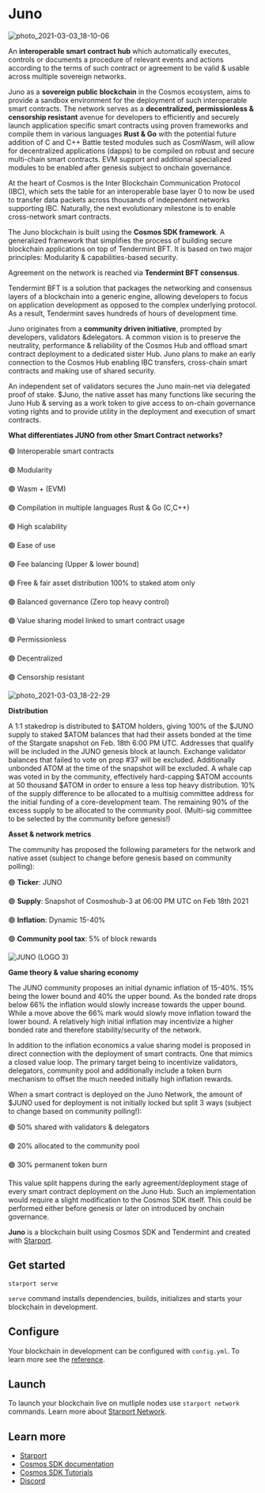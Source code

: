 # Juno

![photo_2021-03-03_18-10-06](https://user-images.githubusercontent.com/79812965/110179648-ba938400-7e08-11eb-849c-a8da02c31a21.jpg)

An **interoperable smart contract hub** which automatically executes, controls or documents a procedure of relevant events and actions 
according to the terms of such contract or agreement to be valid & usable across multiple sovereign networks.

Juno as a **sovereign public blockchain** in the Cosmos ecosystem, aims to provide a sandbox environment for the deployment 
of such interoperable smart contracts. The network serves as a **decentralized, permissionless & censorship resistant** avenue 
for developers to efficiently and securely launch application specific smart contracts using proven frameworks 
and compile them in various languages **Rust & Go** with the potential future addition of C and C++
Battle tested modules such as CosmWasm, will allow for decentralized applications (dapps) to be compiled on robust and secure multi-chain smart contracts.
EVM support and additional specialized modules to be enabled after genesis subject to onchain governance.

At the heart of Cosmos is the Inter Blockchain Communication Protocol (IBC), which sets the table for an interoperable base layer 0 
to now be used to transfer data packets across thousands of independent networks supporting IBC. 
Naturally, the next evolutionary milestone is to enable cross-network smart contracts.

The Juno blockchain is built using the **Cosmos SDK framework**. 
A generalized framework that simplifies the process of building secure blockchain applications on top of Tendermint BFT. 
It is based on two major principles: Modularity & capabilities-based security.

Agreement on the network is reached via **Tendermint BFT consensus**.

Tendermint BFT is a solution that packages the networking and consensus layers of a blockchain into a generic engine, 
allowing developers to focus on application development as opposed to the complex underlying protocol. 
As a result, Tendermint saves hundreds of hours of development time.

Juno originates from a **community driven initiative**, prompted by developers, validators &delegators.
A common vision is to preserve the neutrality, performance & reliability of the Cosmos Hub and offload smart contract deployment to a dedicated sister Hub. 
Juno plans to make an early connection to the Cosmos Hub enabling IBC transfers, cross-chain smart contracts and making use of shared security.

An independent set of validators secures the Juno main-net via delegated proof of stake. 
$Juno, the native asset has many functions like securing the Juno Hub & serving as a work token to give access to on-chain governance voting rights 
and to provide utility in the deployment and execution of smart contracts.


**What differentiates JUNO from other Smart Contract networks?**

🟣 Interoperable smart contracts 

🟣 Modularity

🟣 Wasm + (EVM)

🟣 Compilation in multiple languages Rust & Go (C,C++)

🟣 High scalability

🟣 Ease of use

🟣 Fee balancing (Upper & lower bound)

🟣 Free & fair asset distribution 100% to staked atom only

🟣 Balanced governance (Zero top heavy control) 
                                                     
🟣 Value sharing model linked to smart contract usage
                                                  
🟣 Permissionless 
                                                     
🟣 Decentralized
                                             
🟣 Censorship resistant

![photo_2021-03-03_18-22-29](https://user-images.githubusercontent.com/79812965/110187125-8a9fad00-7e17-11eb-971f-1b56faf3e558.jpg)


**Distribution**

A 1:1 stakedrop is distributed to $ATOM holders, giving 100% of the $JUNO supply to staked $ATOM balances that had their assets bonded 
at the time of the Stargate snapshot on Feb. 18th 6:00 PM UTC. 
Addresses that qualify will be included in the JUNO genesis block at launch. 
Exchange validator balances that failed to vote on prop #37 will be excluded. Additionally unbonded ATOM at the time of the snapshot will be excluded.
A whale cap was voted in by the community, effectively hard-capping $ATOM accounts at 50 thousand $ATOM in order to ensure a less top heavy distribution.
10% of the supply difference to be allocated to a multisig committee address for the initial funding of a core-development team. The remaining 90% of the excess supply to be allocated to the community pool.
(Multi-sig committee to be selected by the community before genesis!)

**Asset & network metrics**

The community has proposed the following parameters for the network and native asset (subject to change before genesis based on community polling):


🟣 **Ticker**: JUNO

🟣 **Supply**: Snapshot of Cosmoshub-3 at 06:00 PM UTC on Feb 18th 2021

🟣 **Inflation**: Dynamic 15-40%

🟣 **Community pool tax**: 5% of block rewards

![JUNO (LOGO 3)](https://user-images.githubusercontent.com/79812965/110180550-4b1e9400-7e0a-11eb-8386-ef1f5a9252f9.png)

**Game theory & value sharing economy**

The JUNO community proposes an initial dynamic inflation of 15-40%. 15% being the lower bound and 40% the upper bound. 
As the bonded rate drops below 66% the inflation would slowly increase towards the upper bound. 
While a move above the 66% mark would slowly move inflation toward the lower bound.
A relatively high initial inflation may incentivize a higher bonded rate and therefore stability/security of the network.

In addition to the inflation economics a value sharing model is proposed in direct connection with the deployment of smart contracts. 
One that mimics a closed value loop. The primary target being to incentivize validators, delegators, community pool 
and additionally include a token burn mechanism to offset the much needed initially high inflation rewards.

When a smart contract is deployed on the Juno Network, the amount of $JUNO used for deployment is not initially locked but split 3 ways
(subject to change based on community polling!):

🟣 50% shared with validators & delegators 

🟣 20% allocated to the community pool 
  
🟣 30% permanent token burn 

This value split happens during the early agreement/deployment stage of every smart contract deployment on the Juno Hub.
Such an implementation would require a slight modification to the Cosmos SDK itself. This could be performed either 
before genesis or later on introduced by onchain governance.








**Juno** is a blockchain built using Cosmos SDK and Tendermint and created with [Starport](https://github.com/tendermint/starport).

## Get started

```
starport serve
```

`serve` command installs dependencies, builds, initializes and starts your blockchain in development.

## Configure

Your blockchain in development can be configured with `config.yml`. To learn more see the [reference](https://github.com/tendermint/starport#documentation).

## Launch

To launch your blockchain live on mutliple nodes use `starport network` commands. Learn more about [Starport Network](https://github.com/tendermint/spn).

## Learn more

- [Starport](https://github.com/tendermint/starport)
- [Cosmos SDK documentation](https://docs.cosmos.network)
- [Cosmos SDK Tutorials](https://tutorials.cosmos.network)
- [Discord](https://discord.gg/W8trcGV)
